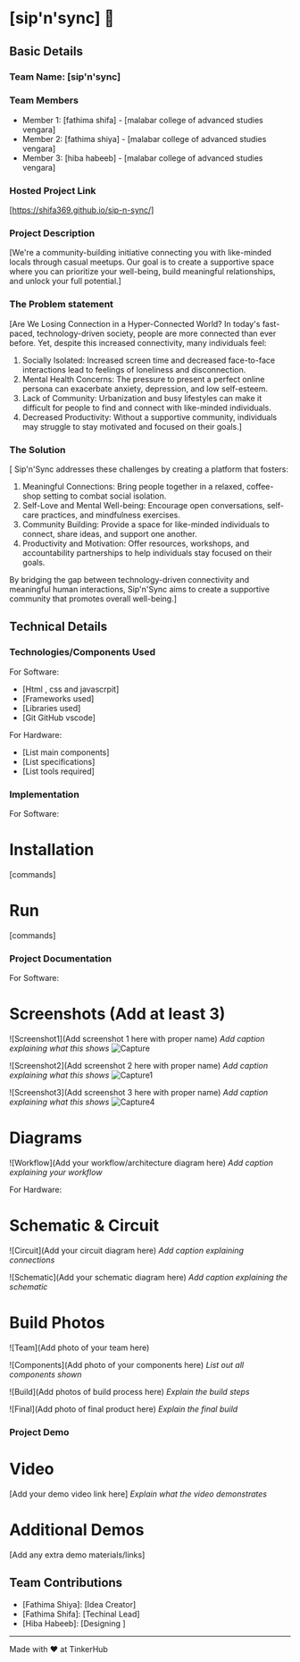 # [sip'n'sync] 🎯


## Basic Details
### Team Name: [sip'n'sync]


### Team Members
- Member 1: [fathima shifa] - [malabar college of advanced studies vengara]
- Member 2: [fathima shiya] - [malabar college of advanced studies vengara]
- Member 3: [hiba habeeb] - [malabar college of advanced studies vengara]

### Hosted Project Link
[https://shifa369.github.io/sip-n-sync/]

### Project Description
[We're a community-building initiative connecting you with like-minded locals through casual meetups. Our goal is to create a supportive space where you can prioritize your well-being, build meaningful relationships, and unlock your full potential.]

### The Problem statement
[Are We Losing Connection in a Hyper-Connected World?
In today's fast-paced, technology-driven society, people are more connected than ever before. Yet, despite this increased connectivity, many individuals feel:

1. Socially Isolated: Increased screen time and decreased face-to-face interactions lead to feelings of loneliness and disconnection.
2. Mental Health Concerns: The pressure to present a perfect online persona can exacerbate anxiety, depression, and low self-esteem.
3. Lack of Community: Urbanization and busy lifestyles can make it difficult for people to find and connect with like-minded individuals.
4. Decreased Productivity: Without a supportive community, individuals may struggle to stay motivated and focused on their goals.]

### The Solution
[
Sip'n'Sync addresses these challenges by creating a platform that fosters:

1. Meaningful Connections: Bring people together in a relaxed, coffee-shop setting to combat social isolation.
2. Self-Love and Mental Well-being: Encourage open conversations, self-care practices, and mindfulness exercises.
3. Community Building: Provide a space for like-minded individuals to connect, share ideas, and support one another.
4. Productivity and Motivation: Offer resources, workshops, and accountability partnerships to help individuals stay focused on their goals.

By bridging the gap between technology-driven connectivity and meaningful human interactions, Sip'n'Sync aims to create a supportive community that promotes overall well-being.]

## Technical Details
### Technologies/Components Used
For Software:
- [Html , css and javascrpit]
- [Frameworks used]
- [Libraries used]
- [Git GitHub vscode]

For Hardware:
- [List main components]
- [List specifications]
- [List tools required]

### Implementation
For Software:
# Installation
[commands]

# Run
[commands]

### Project Documentation
For Software:

# Screenshots (Add at least 3)
![Screenshot1](Add screenshot 1 here with proper name)
*Add caption explaining what this shows*
![Capture](https://github.com/user-attachments/assets/a74018ce-c464-4cf7-b113-32a7c418bad5)

![Screenshot2](Add screenshot 2 here with proper name)
*Add caption explaining what this shows*
![Capture1](https://github.com/user-attachments/assets/1af2861b-c1c3-4658-957d-692bb86c2917)

![Screenshot3](Add screenshot 3 here with proper name)
*Add caption explaining what this shows*
![Capture4](https://github.com/user-attachments/assets/cf07a6a8-9ad9-490c-a754-2ccf88499cd9)

# Diagrams
![Workflow](Add your workflow/architecture diagram here)
*Add caption explaining your workflow*

For Hardware:

# Schematic & Circuit
![Circuit](Add your circuit diagram here)
*Add caption explaining connections*

![Schematic](Add your schematic diagram here)
*Add caption explaining the schematic*

# Build Photos
![Team](Add photo of your team here)


![Components](Add photo of your components here)
*List out all components shown*

![Build](Add photos of build process here)
*Explain the build steps*

![Final](Add photo of final product here)
*Explain the final build*

### Project Demo
# Video
[Add your demo video link here]
*Explain what the video demonstrates*


# Additional Demos
[Add any extra demo materials/links]

## Team Contributions
- [Fathima Shiya]: [Idea Creator]
- [Fathima Shifa]: [Techinal Lead]
- [Hiba Habeeb]: [Designing ]

---
Made with ❤️ at TinkerHub
